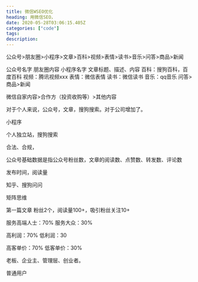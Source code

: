 ```yaml
---
title: 微信WSEO优化
heading: 用微信SEO，
date: 2020-05-28T03:06:15.405Z
categories: ["code"]
tags: 
description: 
---
```



公众号>朋友圈>小程序>文章>百科>视频>表情>读书>音乐>问答>商品>新闻

公众号名字
朋友圈内容
小程序名字
文章标题、描述、内容
百科：搜狗百科，百度百科
视频：腾讯视频xxx
表情：微信表情
读书：微信读书
音乐：qq音乐
问答>商品>新闻

微信自家内容>合作方（投资收购等）>其他内容

对于个人来说，公众号，文章，搜狗搜索。对于公司增加了。

小程序

个人独立站，搜狗搜索

合法、合规，


公众号基础数据是指公众号粉丝数，文章的阅读数、点赞数、转发数、评论数

发布时间，阅读量

知乎、搜狗问问

矩阵思维

第一篇文章
粉丝2个，阅读量100+，吸引粉丝关注10+


服务高端人士：70%
服务大众：30%

高利润：70%
低利润：30

高客单价：70%
低客单价：30%

老板、企业主、管理层、创业者。

普通用户


